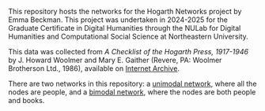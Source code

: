 This repository hosts the networks for the Hogarth Networks project by Emma Beckman. This project was undertaken in 2024-2025 for the Graduate Certificate in Digital Humanities through the NULab for Digital Humanities and Computational Social Science at Northeastern University. 

This data was collected from *A Checklist of the Hogarth Press, 1917-1946* by J. Howard Woolmer and Mary E. Gaither (Revere, PA: Woolmer Brotherson Ltd., 1986), available on [Internet Archive](https://archive.org/details/checklistofhogar0000wool/mode/2up). 

There are two networks in this repository: a [unimodal network](https://eslbeckman.github.io/hogarthnetworks/unimodal_012425/index.html#/), where all the nodes are people, and a [bimodal network](https://eslbeckman.github.io/hogarthnetworks/bimodal_012725/index.html#/), where the nodes are both people and books.
